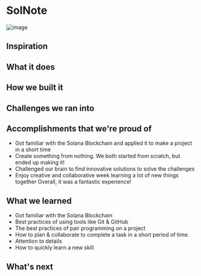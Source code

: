 # SolNote
![image](https://user-images.githubusercontent.com/62856848/191882587-90dfed26-77fa-4a4a-87c2-4644d941853b.png)

## Inspiration

## What it does

## How we built it

## Challenges we ran into

## Accomplishments that we're proud of
- Got familiar with the Solana Blockchain and applied it to make a project in a short time
- Create something from nothing. We both started from scratch, but ended up making it!
- Challenged our brain to find innovative solutions to solve the challenges
- Enjoy creative and collaborative week learning a lot of new things together
Overall, it was a fantastic experience!

## What we learned
- Got familiar with the Solana Blockchain
- Best practices of using tools like Git & GitHub
- The best practices of pair programming on a project
- How to plan & collaborate to complete a task in a short period of time.
- Attention to details
- How to quickly learn a new skill

## What's next
